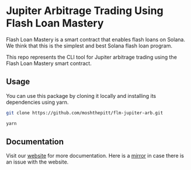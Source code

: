 # Jupiter Arbitrage Trading Using Flash Loan Mastery

Flash Loan Mastery is a smart contract that enables flash loans on Solana. We think that this is the simplest and best Solana flash loan program.

This repo represents the CLI tool for Jupiter arbitrage trading using the Flash Loan Mastery smart contract.

## Usage

You can use this package by cloning it locally and installing its dependencies using yarn.

```sh
git clone https://github.com/moshthepitt/flm-jupiter-arb.git
```

```sh
yarn
```

## Documentation

Visit our [website](https://flashloanmastery.com/posts/jupiter-arbitrage-trading/) for more documentation.  Here is a [mirror](https://github.com/moshthepitt/flash-loan-mastery/blob/master/app/site/src/posts/jupiter-arbitrage.md) in case there is an issue with the website.
